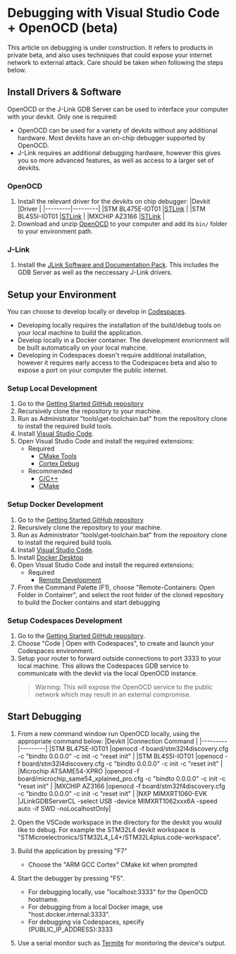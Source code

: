 # Debugging with Visual Studio Code + OpenOCD (beta)

This article on debugging is under construction. It refers to products in private beta, and also uses techniques that could expose your internet network to external attack. Care should be taken when following the steps below.

## Install Drivers & Software
OpenOCD or the J-Link GDB Server can be used to interface your computer with your devkit. Only one is required:
* OpenOCD can be used for a variety of devkits without any additional hardware. Most devkits have an on-chip debugger supported by OpenOCD.
* J-Link requires an additional debugging hardware, however this gives you so more advanced features, as well as access to a larger set of devkits.

### OpenOCD
1. Install the relevant driver for the devkits on chip debugger:
    |Devkit |Driver |
    |---------|---------|
    |STM BL475E-IOT01 |[STLink](https://www.st.com/en/development-tools/stsw-link004.html) |
    |STM BL4S5I-IOT01 |[STLink](https://www.st.com/en/development-tools/stsw-link004.html) |
    |MXCHIP AZ3166 |[STLink](https://www.st.com/en/development-tools/stsw-link004.html) |
1. Download and unzip [OpenOCD](https://gnutoolchains.com/arm-eabi/openocd) to your computer and add its `bin/` folder to your environment path.

### J-Link

1. Install the [JLink Software and Documentation Pack](https://www.segger.com/downloads/jlink#J-LinkSoftwareAndDocumentationPack). This includes the GDB Server as well as the neccessary J-Link drivers.

## Setup your Environment

You can choose to develop locally or develop in [Codespaces](https://github.com/features/codespaces).

* Developing locally requires the installation of the build/debug tools on your local machine to build the application.
* Develop locally in a Docker container. The development envrionment will be built automatically on your local mahcine.
* Developing in Codespaces doesn't require additional installation, however it requires early access to the Codespaces beta and also to expose a port on your computer the public internet.

### Setup Local Development

1. Go to the [Getting Started GitHub repository](https://github.com/azure-rtos/getting-started)
1. Recursively clone the repository to your machine.
1. Run as Administrator "tools\get-toolchain.bat" from the repository clone to install the required build tools.
1. Install [Visual Studio Code](https://code.visualstudio.com).
1. Open Visual Studio Code and install the required extensions:
    * Required
      * [CMake Tools](https://marketplace.visualstudio.com/items?itemName=ms-vscode.cmake-tools)
      * [Cortex Debug](https://marketplace.visualstudio.com/items?itemName=marus25.cortex-debug)
    * Recommended
      * [C/C++](https://marketplace.visualstudio.com/items?itemName=ms-vscode.cpptools)
      * [CMake](https://marketplace.visualstudio.com/items?itemName=twxs.cmake)

### Setup Docker Development

1. Go to the [Getting Started GitHub repository](https://github.com/azure-rtos/getting-started)
1. Recursively clone the repository to your machine.
1. Run as Administrator "tools\get-toolchain.bat" from the repository clone to install the required build tools.
1. Install [Visual Studio Code](https://code.visualstudio.com).
1. Install [Docker Desktop](https://www.docker.com)
1. Open Visual Studio Code and install the required extensions:
    * Required
        * [Remote Development](https://marketplace.visualstudio.com/items?itemName=ms-vscode-remote.vscode-remote-extensionpack)
1. From the Command Palette (F1), choose "Remote-Containers: Open Folder in Container", and select the root folder of the cloned repository to build the Docker contains and start debugging

### Setup Codespaces Development

1. Go to the [Getting Started GitHub repository](https://github.com/azure-rtos/getting-started).
1. Choose "Code | Open with Codespaces", to create and launch your Codespaces environment.
1. Setup your router to forward outside connections to port 3333 to your local machine. This allows the Codespaces GDB service to communicate with the devkit via the local OpenOCD instance.
    > Warning: This will expose the OpenOCD service to the public network which may result in an external compromise.

## Start Debugging

1. From a new command window run OpenOCD locally, using the appropriate command below:
    |Devkit  |Connection Command |
    |---------|---------|
    |STM BL475E-IOT01 |openocd -f board/stm32l4discovery.cfg -c "bindto 0.0.0.0" -c init -c "reset init" |
    |STM BL4S5I-IOT01 |openocd -f board/stm32l4discovery.cfg -c "bindto 0.0.0.0" -c init -c "reset init" |
    |Microchip ATSAME54-XPRO |openocd -f board/microchip_same54_xplained_pro.cfg -c "bindto 0.0.0.0" -c init -c "reset init" |
    |MXCHIP AZ3166 |openocd -f board/stm32f4discovery.cfg -c "bindto 0.0.0.0" -c init -c "reset init" |
    |NXP MIMXRT1060-EVK |JLinkGDBServerCL -select USB -device MIMXRT1062xxx6A -speed auto -if SWD -noLocalhostOnly|

1. Open the VSCode workspace in the directory for the devkit you would like to debug. For example the STM32L4 devkit workspace is "STMicroelectronics/STM32L4_L4+/STM32L4plus.code-workspace".

1. Build the application by pressing "F7"
    * Choose the "ARM GCC Cortex" CMake kit when prompted

1. Start the debugger by pressing "F5".
    * For debugging locally, use "localhost:3333" for the OpenOCD hostname.
    * For debugging from a local Docker image, use "host.docker.internal:3333".
    * For debugging via Codespaces, specify {PUBLIC_IP_ADDRESS}:3333

1. Use a serial monitor such as [Termite](https://www.compuphase.com/software_termite.htm) for monitoring the device's output.
